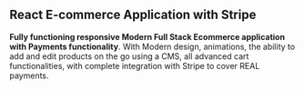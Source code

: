 ## React E-commerce Application with Stripe

**Fully functioning responsive Modern Full Stack Ecommerce application with Payments functionality**. With Modern design, animations, the ability to add and edit products on the go using a CMS, all advanced cart functionalities, with complete integration with Stripe to cover REAL payments.
